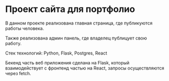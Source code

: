 # Проект сайта для портфолио 

В данном проекте реализована главная страница, где публикуются работы человека.

Также реализована админ панель, где владелец публицует свою работу.

Стек технологий: Python, Flask, Postgres, React

Бекенд часть веб приложения сделана на Flask, который взаимодействует с фронтенд частью на React, запросы осуществляются через fetch.
